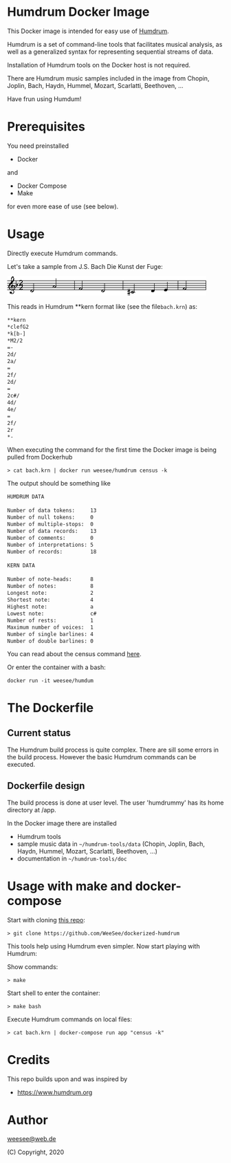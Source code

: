 Humdrum Docker Image
====================

This Docker image is intended for easy use of [Humdrum](https://www.humdrum.org).

Humdrum is a set of command-line tools that facilitates musical analysis, as well as a generalized syntax for representing sequential streams of data.

Installation of Humdrum tools on the Docker host is not required.

There are Humdrum music samples included in the image from Chopin, Joplin, Bach, Haydn, Hummel, Mozart, Scarlatti, Beethoven, ...

Have frun using Humdum!

# Prerequisites

You need preinstalled

* Docker

and 

* Docker Compose
* Make

for even more ease of use (see below).

# Usage 

Directly execute Humdrum commands. 

Let's take a sample from J.S. Bach Die Kunst der Fuge:

![J.S. Bach Die Kunst der Fuge](bach.gif)

This reads in Humdrum **kern format like (see the file```bach.krn```) as:

```
**kern
*clefG2
*k[b-]
*M2/2
=-
2d/
2a/
=
2f/
2d/
=
2c#/
4d/
4e/
=
2f/
2r
*-
```


When executing the command for the first time the Docker image is being pulled from Dockerhub

    > cat bach.krn | docker run weesee/humdrum census -k




The output should be something like

```
HUMDRUM DATA

Number of data tokens:     13
Number of null tokens:     0
Number of multiple-stops:  0
Number of data records:    13
Number of comments:        0
Number of interpretations: 5
Number of records:         18

KERN DATA

Number of note-heads:      8
Number of notes:           8
Longest note:              2
Shortest note:             4
Highest note:              a
Lowest note:               c#
Number of rests:           1
Maximum number of voices:  1
Number of single barlines: 4
Number of double barlines: 0
```

You can read about the census command [here](https://www.humdrum.org/guide/ch03/#the-census-command).

Or enter the container with a bash:

    docker run -it weesee/humdum

# The Dockerfile

## Current status

The Humdrum build process is quite complex. There are sill some
errors in the build process. However the basic Humdrum commands
can be executed. 

## Dockerfile design

The build process is done at user level. The user 'humdrummy' has its
home directory at /app. 

In the Docker image there are installed

* Humdrum tools
* sample music data in ```~/humdrum-tools/data``` (Chopin, Joplin, Bach, Haydn, Hummel, Mozart, Scarlatti, Beethoven, ...)
* documentation in ```~/humdrum-tools/doc```

# Usage with make and docker-compose

Start with cloning [this repo](https://github.com/WeeSee/dockerized-humdrum):

    > git clone https://github.com/WeeSee/dockerized-humdrum

This tools help using Humdrum even simpler. Now start playing with Humdrum:

Show commands:

    > make

Start shell to enter the container:

    > make bash

Execute Humdrum commands on local files:

    > cat bach.krn | docker-compose run app "census -k"


# Credits

This repo builds upon and was inspired by

* https://www.humdrum.org

# Author

weesee@web.de

(C) Copyright, 2020